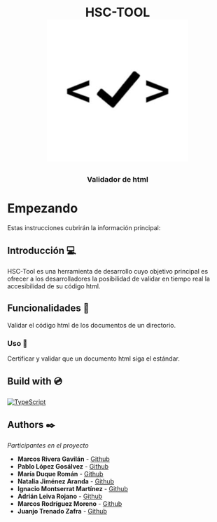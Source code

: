 <!-- # HSC-Tool :heavy_check_mark: -->
<h1 align="center">
<br>
HSC-TOOL
<br>
<img src="https://github.com/HSC-Extension/HSC-Tool/blob/main/logoLegislacion.png" alt="HSC-Tool">
<br>
</h1>

<h3 align="center">Validador de html </h3>

# Empezando

Estas instrucciones cubrirán la información principal:

## Introducción :computer:

HSC-Tool es una herramienta de desarrollo cuyo objetivo principal es ofrecer a los desarrolladores la posibilidad de validar en tiempo real la accesibilidad de su código html.

<!-- ## Instalación 	:computer_mouse:

_Desarrollo de la instalación_

```
 ejemplo
```
-->
## Funcionalidades :floppy_disk: 

Validar el código html de los documentos de un directorio.

### Uso :minidisc:

Certificar y validar que un documento html siga el estándar.

## Build with :cd:

[![TypeScript](https://img.shields.io/badge/TypeScript-007ACC?style=for-the-badge&logo=typescript&logoColor=white)]()

## Authors :black_nib:

_Participantes en el proyecto_

* **Marcos Rivera Gavilán** - [Github](https://github.com/MarcosRigal)
* **Pablo López Gosálvez** - [Github](https://github.com/pabloccf)
* **María Duque Román** - [Github](https://github.com/mariaduq)
* **Natalia Jiménez Aranda** - [Github](https://github.com/NataliaJimenez01)
* **Ignacio Montserrat Martínez** - [Github](https://github.com/nachomm01)
* **Adrián Leiva Rojano** - [Github](https://github.com/leivaa21)
* **Marcos Rodríguez Moreno** - [Github](https://github.com/marc-doblefilo)
* **Juanjo Trenado Zafra** - [Github](https://github.com/JJtrenado)

